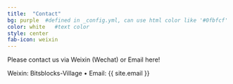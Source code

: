 ```yaml
---
title:  "Contact"
bg: purple  #defined in _config.yml, can use html color like '#0fbfcf'
color: white   #text color
style: center
fab-icon: weixin
---
```

<div>
    <p>Please contact us via Weixin (Wechat) or Email here!</p>
    <p>Weixin: Bitsblocks-Village &bull; Email: {{ site.email }}</p>
</div>

